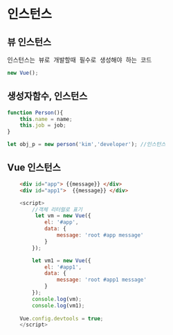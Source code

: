 # 인스턴스
## 뷰 인스턴스

<pre>
인스턴스는 뷰로 개발할때 필수로 생성해야 하는 코드
</pre>

```javascript
new Vue();
```

## 생성자함수, 인스턴스
```javascript
function Person(){
    this.name = name;
    this.job = job;
}

let obj_p = new person('kim','developer'); //인스턴스
```

## Vue 인스턴스 
```html
    <div id="app"> {{message}} </div>
    <div id="app1">  {{message}} </div>
```
```javascript
    <script>
        //객체 리터럴로 표기
         let vm = new Vue({
            el: '#app',
            data: {
                message: 'root #app message'
            }
        });

        let vm1 = new Vue({
            el: '#app1',
            data: {
                message: 'root #app1 message'
            }
        });
        console.log(vm);
        console.log(vm1);
        
    Vue.config.devtools = true;
    </script>
```
